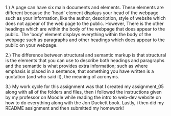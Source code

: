 1.) A page can have six main documents <head> and <body> elements. These elements are different because the 'head' element displays your head of the webpage such as your information, like the author, description, style of website which does not appear of the web page to the public. However, There is the other headings which are within the body of the webpage that does appear to the public. The 'body' element displays everything within the body of the webpage such as paragraphs and other headings which does appear to the public on your webpage.

2.) The difference between structural and semantic markup is that structural is the elements that you can use to describe both headings and paragraphs and the semantic is what provides extra information; such as where emphasis is placed in a sentence, that something you have written is a quotation (and who said it), the meaning of acronyms.

3.) My work cycle for this assignment was that I created my assignment_05 along with all of the folders and files, then i followed the instructions given by my professor on Moodle while reading the intro to web-dev website on how to do everything along with the Jon Duckett book. Lastly, i then did my README assignment and  then submitted my homework!
